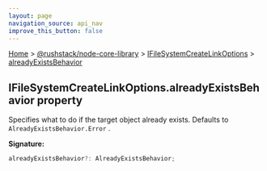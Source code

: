 ```yaml
---
layout: page
navigation_source: api_nav
improve_this_button: false
---
```



[Home](./index.md) &gt; [@rushstack/node-core-library](./node-core-library.md) &gt; [IFileSystemCreateLinkOptions](./node-core-library.ifilesystemcreatelinkoptions.md) &gt; [alreadyExistsBehavior](./node-core-library.ifilesystemcreatelinkoptions.alreadyexistsbehavior.md)

## IFileSystemCreateLinkOptions.alreadyExistsBehavior property

Specifies what to do if the target object already exists. Defaults to `AlreadyExistsBehavior.Error` .

<b>Signature:</b>

```typescript
alreadyExistsBehavior?: AlreadyExistsBehavior;
```
